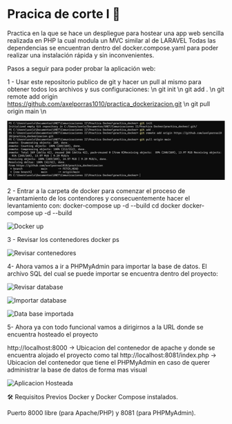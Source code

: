 # Pracica de corte I 🐋

Practica en la que se hace un despliegue para hostear una app web sencilla realizada en PHP la cual modula un MVC similar al de LARAVEL
Todas las dependencias se encuentran dentro del docker.compose.yaml para poder realizar una instalación rápida y sin inconvenientes.

Pasos a seguir para poder probar la aplicación web:

1 - Usar este repositorio publico de git y hacer un pull al mismo para obtener todos los archivos y sus configuraciones: \n
git init \n
git add . \n
git remote add origin https://github.com/axelporras1010/practica_dockerizacion.git \n
git pull origin main  \n

![Pull ejemplo](imagenes_readme/git_first.png)

2 - Entrar a la carpeta de docker para comenzar el proceso de levantamiento de los contendores y consecuentemente hacer el levantamiento con: docker-compose up -d --build
cd docker
docker-compose up -d --build

![Docker up](https://imgur.com/a/hNrl2PI)

3 - Revisar los contenedores 
docker ps

![Revisar contenedores](https://imgur.com/a/HMfRWKY)

4- Ahora vamos a ir a PHPMyAdmin para importar la base de datos. El archivo SQL del cual se puede importar se encuentra dentro del proyecto:

![Revisar database](https://imgur.com/a/ABqT1bg)

![Importar database](https://imgur.com/a/jLywvRL)

![Data base importada](https://imgur.com/a/1GvZR1b)

5- Ahora ya con todo funcional vamos a dirigirnos a la URL donde se encuentra hosteado el proyecto 

http://localhost:8000 -> Ubicacion del contenedor de apache y donde se encuentra alojado el proyecto como tal
http://localhost:8081/index.php -> Ubicacion del contenedor que tiene el PHPMyAdmin en caso de querer administrar la base de datos de forma mas visual

![Aplicacion Hosteada](https://imgur.com/a/lHE0fIn)

🛠 Requisitos Previos
Docker y Docker Compose instalados.

Puerto 8000 libre (para Apache/PHP) y 8081 (para PHPMyAdmin).

